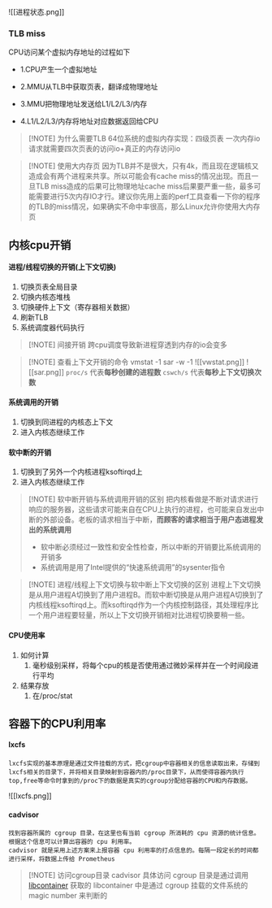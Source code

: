 ![[进程状态.png]]
### TLB miss

CPU访问某个虚拟内存地址的过程如下

- 1.CPU产生一个虚拟地址
    
- 2.MMU从TLB中获取页表，翻译成物理地址
    
- 3.MMU把物理地址发送给L1/L2/L3/内存
    
- 4.L1/L2/L3/内存将地址对应数据返回给CPU


> [!NOTE] 为什么需要TLB
> 64位系统的虚拟内存实现：四级页表
> 一次内存io请求就需要四次页表的访问io+真正的内存访问io

> [!NOTE] 使用大内存页
> 因为TLB并不是很大，只有4k，而且现在逻辑核又造成会有两个进程来共享。所以可能会有cache miss的情况出现。而且一旦TLB miss造成的后果可比物理地址cache miss后果要严重一些，最多可能需要进行5次内存IO才行。建议你先用上面的perf工具查看一下你的程序的TLB的miss情况，如果确实不命中率很高，那么Linux允许你使用大内存页

## 内核cpu开销
#### 进程/线程切换的开销(上下文切换)
1. 切换页表全局目录
2. 切换内核态堆栈
3. 切换硬件上下文（寄存器相关数据）
4. 刷新TLB
5. 系统调度器代码执行

> [!NOTE] 间接开销
> 跨cpu调度导致新进程穿透到内存的io会变多


> [!NOTE] 查看上下文开销的命令
> vmstat -1
> sar -w -1
![[vwstat.png]]
![[sar.png]]
`proc/s` 代表**每秒创建的进程数**
`cswch/s` 代表**每秒上下文切换次数**

#### 系统调用的开销
1. 切换到同进程的内核态上下文
2. 进入内核态继续工作

#### 软中断的开销
1. 切换到了另外一个内核进程ksoftirqd上
2. 进入内核态继续工作

> [!NOTE] 软中断开销与系统调用开销的区别
>把内核看做是不断对请求进行响应的服务器，这些请求可能来自在CPU上执行的进程，也可能来自发出中断的外部设备。老板的请求相当于中断，**而顾客的请求相当于用户态进程发出的系统调用**
>- 软中断必须经过一致性和安全性检查，所以中断的开销要比系统调用的开销多
>- 系统调用是用了Intel提供的“快速系统调用”的sysenter指令

> [!NOTE] 进程/线程上下文切换与软中断上下文切换的区别
> 进程上下文切换是从用户进程A切换到了用户进程B。而软中断切换是从用户进程A切换到了内核线程ksoftirqd上。而ksoftirqd作为一个内核控制路径，其处理程序比一个用户进程要轻量，所以上下文切换开销相对比进程切换要稍一些。

#### CPU使用率
1. 如何计算
	1. 毫秒级别采样，将每个cpu的核是否使用通过微妙采样并在一个时间段进行平均
2. 结果存放
	1. 在/proc/stat

## 容器下的CPU利用率
#### lxcfs
	lxcfs实现的基本原理是通过文件挂载的方式，把cgroup中容器相关的信息读取出来，存储到lxcfs相关的目录下，并将相关目录映射到容器内的/proc目录下，从而使得容器内执行top,free等命令时拿到的/proc下的数据是真实的cgroup分配给容器的CPU和内存数据。
![[lxcfs.png]]

#### cadvisor
	找到容器所属的 cgroup 目录，在这里也有当前 cgroup 所消耗的 cpu 资源的统计信息。根据这个信息可以计算出容器的 cpu 利用率。
	cadvisor 就是采用上述方案来上报容器 cpu 利用率的打点信息的。每隔一段定长的时间都进行采样，将数据上传给 Prometheus

> [!NOTE] 访问cgroup目录
> cadvisor 具体访问 cgroup 目录是通过调用 [libcontainer](https://github.com/opencontainers/runc/tree/main/libcontainer) 获取的
> libcontainer 中是通过 cgroup 挂载的文件系统的 magic number 来判断的